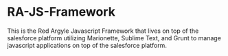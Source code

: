 RA-JS-Framework
===============

This is the Red Argyle Javascript Framework that lives on top of the salesforce platform utilizing Marionette, Sublime Text, and Grunt to manage javascript applications on top of the salesforce platform. 
